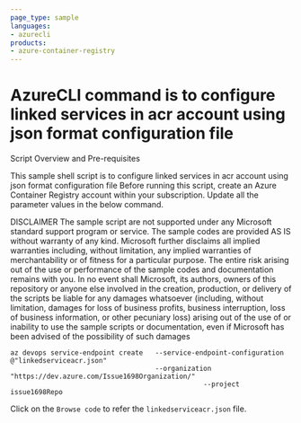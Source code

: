 ```yaml
---
page_type: sample
languages:
- azurecli
products:
- azure-container-registry
---
```


# AzureCLI command is to configure linked services in acr account using json format configuration file

Script Overview and Pre-requisites

This sample shell script is to configure linked services in acr account using json format configuration file
Before running this script, create an Azure Container Registry account within your subscription.
Update all the parameter values in the below command.

DISCLAIMER
The sample script are not supported under any Microsoft standard support program or service. The sample codes are provided AS IS without warranty of any kind. Microsoft further disclaims all implied warranties including, without limitation, any implied warranties of merchantability or of fitness for a particular purpose. The entire risk arising out of the use or performance of the sample codes and documentation remains with you. In no event shall Microsoft, its authors, owners of this repository or anyone else involved in the creation, production, or delivery of the scripts be liable for any damages whatsoever (including, without limitation, damages for loss of business profits, business interruption, loss of business information, or other pecuniary loss) arising out of the use of or inability to use the sample scripts or documentation, even if Microsoft has been advised of the possibility of such damages

```
az devops service-endpoint create 	--service-endpoint-configuration @"linkedserviceacr.json"
                                  	--organization "https://dev.azure.com/Issue1698Organization/" 
						                        --project issue1698Repo
```

Click on the `Browse code` to refer the `linkedserviceacr.json` file.
